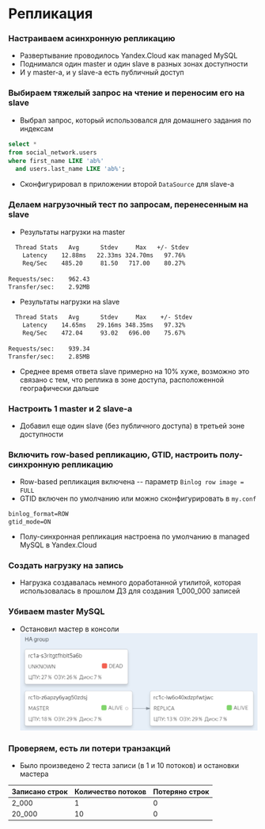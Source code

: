 # Репликация

### Настраиваем асинхронную репликацию

* Развертывание проводилось Yandex.Cloud как managed MySQL
* Поднимался один master и один slave в разных зонах доступности
* И у master-а, и у slave-а есть публичный доступ

### Выбираем тяжелый запрос на чтение и переносим его на slave

* Выбрал запрос, который использовался для домашнего задания по индексам

```sql
select *
from social_network.users
where first_name LIKE 'ab%'
  and users.last_name LIKE 'ab%';
```

* Сконфигурировал в приложении второй `DataSource` для slave-а

### Делаем нагрузочный тест по запросам, перенесенным на slave

* Результаты нагрузки на master

```
  Thread Stats   Avg      Stdev     Max   +/- Stdev
    Latency    12.88ms   22.33ms 324.70ms   97.76%
    Req/Sec    485.20     81.50   717.00    80.27%

Requests/sec:    962.43
Transfer/sec:    2.92MB
```

* Результаты нагрузки на slave

```
  Thread Stats   Avg      Stdev     Max    +/- Stdev
    Latency    14.65ms   29.16ms 348.35ms   97.32%
    Req/Sec    472.04     93.02   696.00    75.67%

Requests/sec:    939.34
Transfer/sec:    2.85MB
```

* Среднее время ответа slave примерно на 10% хуже, возможно это связано с тем, что реплика в зоне доступа, расположенной
  географически дальше

### Настроить 1 master и 2 slave-а

* Добавил еще один slave (без публичного доступа) в третьей зоне доступности

### Включить row-based репликацию, GTID, настроить полу-синхронную репликацию

* Row-based репликация включена -- параметр `Binlog row image = FULL`
* GTID включен по умолчанию или можно сконфигурировать в `my.conf`

```properties
binlog_format=ROW
gtid_mode=ON
```

* Полу-синхронная репликация настроена по умолчанию в managed MySQL в Yandex.Cloud

### Создать нагрузку на запись

* Нагрузка создавалась немного доработанной утилитой, которая использовалась в прошлом ДЗ для создания 1_000_000 записей

### Убиваем master MySQL

* Остановил мастер в консоли
  ![Alt text](img/dead-master.PNG "dead master")

### Проверяем, есть ли потери транзакций

* Было произведено 2 теста записи (в 1 и 10 потоков) и остановки мастера

| Записано строк | Количество потоков | Потеряно строк |
|----------------|--------------------|----------------| 
| 2_000          | 1                  | 0              |
| 20_000         | 10                 | 0              |